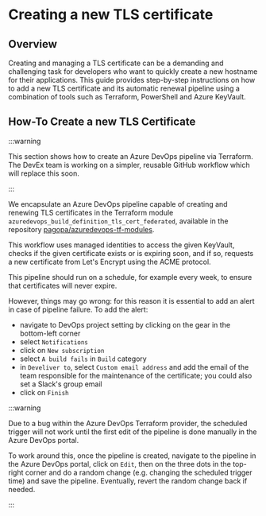 # Creating a new TLS certificate

## Overview

Creating and managing a TLS certificate can be a demanding and challenging task
for developers who want to quickly create a new hostname for their applications.
This guide provides step-by-step instructions on how to add a new TLS
certificate and its automatic renewal pipeline using a combination of tools such
as Terraform, PowerShell and Azure KeyVault.

## How-To Create a new TLS Certificate

:::warning

This section shows how to create an Azure DevOps pipeline via Terraform. The
DevEx team is working on a simpler, reusable GitHub workflow which will replace
this soon.

:::

We encapsulate an Azure DevOps pipeline capable of creating and renewing TLS
certificates in the Terraform module
`azuredevops_build_definition_tls_cert_federated`, available in the repository
[pagopa/azuredevops-tf-modules](https://github.com/pagopa/azuredevops-tf-modules).

This workflow uses managed identities to access the given KeyVault, checks if
the given certificate exists or is expiring soon, and if so, requests a new
certificate from Let's Encrypt using the ACME protocol.

This pipeline should run on a schedule, for example every week, to ensure that
certificates will never expire.

However, things may go wrong: for this reason it is essential to add an alert in
case of pipeline failure. To add the alert:

- navigate to DevOps project setting by clicking on the gear in the bottom-left
  corner
- select `Notifications`
- click on `New subscription`
- select `A build fails` in `Build` category
- in `Develiver to`, select `Custom email address` and add the email of the team
  responsible for the maintenance of the certificate; you could also set a
  Slack's group email
- click on `Finish`

:::warning

Due to a bug within the Azure DevOps Terraform provider, the scheduled trigger
will not work until the first edit of the pipeline is done manually in the Azure
DevOps portal.

To work around this, once the pipeline is created, navigate to the pipeline in
the Azure DevOps portal, click on `Edit`, then on the three dots in the
top-right corner and do a random change (e.g. changing the scheduled trigger
time) and save the pipeline. Eventually, revert the random change back if
needed.

:::
